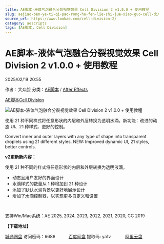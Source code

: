 ```yaml
---
title: AE脚本-液体气泡融合分裂视觉效果 Cell Division 2 v1.0.0 + 使用教程
slug: aejiao-ben-ye-ti-qi-pao-rong-he-fen-lie-shi-jue-xiao-guo-cell-division-2-v1-0-0-shi-yong-jiao-cheng
source_url: https://www.lookae.com/cell-division-2/
category: aescripts
tags: [AE脚本, Cell Division]
---
```

# AE脚本-液体气泡融合分裂视觉效果 Cell Division 2 v1.0.0 + 使用教程

2025/02/19 20:55

作者：大众脸
分类：[AE脚本](https://www.lookae.com/after-effects/aescripts/) / [After Effects](https://www.lookae.com/after-effects/)

[AE脚本](https://www.lookae.com/tag/ae%e8%84%9a%e6%9c%ac/)[Cell Division](https://www.lookae.com/tag/cell-division/)

![AE脚本-液体气泡融合分裂视觉效果 Cell Division 2 v1.0.0 + 使用教程](https://www.lookae.com/wp-content/uploads/2025/02/Cell-Division-2.jpg "AE脚本-液体气泡融合分裂视觉效果 Cell Division 2 v1.0.0 + 使用教程-LookAE.com")

使用 21 种不同样式将任意形状的内层和外层转换为透明水滴。新功能：改进的动态 UI、21 种样式、更好的控制。

Convert inner and outer layers with any type of shape into transparent droplets using 21 different styles. NEW: Improved dynamic UI, 21 styles, better controls.

**v2更新新内容：**

使用 21 种不同的样式将任意形状的内层和外层转换为透明液滴。

* 动态且用户友好的界面设计
* 水滴样式的数量从 1 种增加到 21 种设计
* 添加了默认水滴背景以更好地展示设计
* 增加了水滴控制器，以实现更多自定义和设置

[﻿﻿﻿](http://cloud.video.taobao.com/play/u/null/p/1/e/6/t/1/507874010669.mp4)

支持Win/Mac系统：AE 2025, 2024, 2023, 2022, 2021, 2020, CC 2019

**【下载地址】**

[城通网盘](https://url70.ctfile.com/f/2827370-1461879256-28c53d?p=4431) 访问密码：6688           [百度网盘](https://pan.baidu.com/s/1kFR6FcFQVI1k81275FL-lA?pwd=ya1v) 提取码: ya1v            [阿里云盘](https://www.alipan.com/s/6wDjRNxxAXh)

